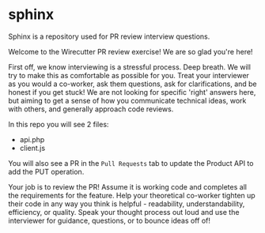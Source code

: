 # sphinx
Sphinx is a repository used for PR review interview questions.

Welcome to the Wirecutter PR review exercise! We are so glad you're here!

First off, we know interviewing is a stressful process. Deep breath. We will try to make this as comfortable as possible for you. Treat your interviewer as you would a co-worker, ask them questions, ask for clarifications, and be honest if you get stuck! We are not looking for specific 'right' answers here, but aiming to get a sense of how you communicate technical ideas, work with others, and generally approach code reviews. 

In this repo you will see 2 files:
- api.php
- client.js

You will also see a PR in the `Pull Requests` tab to update the Product API to add the PUT operation.

Your job is to review the PR! Assume it is working code and completes all the requirements for the feature. Help your theoretical co-worker tighten up their code in any way you think is helpful - readability, understandability, efficiency, or quality. Speak your thought process out loud and use the interviewer for guidance, questions, or to bounce ideas off of!
